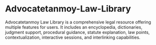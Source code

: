 # Advocatetanmoy-Law-Library
Advocatetanmoy Law Library is a comprehensive legal resource offering multiple features for users. It includes an encyclopedia, dictionaries, judgment support, procedural guidance, statute explanation, law points, contextualization, interactive sessions, and interlinking capabilities.
